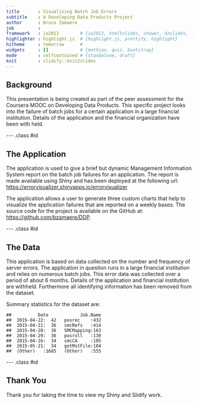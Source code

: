```yaml
---
title       : Visualizing Batch Job Errors
subtitle    : A Developing Data Products Project
author      : Bruce Zamaere
job         : 
framework   : io2012        # {io2012, html5slides, shower, dzslides, ...}
highlighter : highlight.js  # {highlight.js, prettify, highlight}
hitheme     : tomorrow      # 
widgets     : []            # {mathjax, quiz, bootstrap}
mode        : selfcontained # {standalone, draft}
knit        : slidify::knit2slides
---
```


## Background

This presentation is being created as part of the peer assessment for the Coursera MOOC on Developing Data Products. This specific project looks into the failure of batch jobs for a certain application in a large financial institution. Details of the application and the financial organization have been with held.


--- .class #id 

## The Application

The application is used to give a brief but dynamic Management Information System report on the batch job failures for an application. The report is made available using Shiny and has been deployed at the following url: https://errorvisualizer.shinyapps.io/errorvisualizer

The application allows a user to generate three custom charts that help to visualize the application failures that are reported on a weekly bases. The source code for the project is available on the GitHub at: https://github.com/bzamaere/DDP.


--- .class #id 

## The Data
This application is based on data collected on the number and frequency of server errors. The application in question runs in a large financial institution and relies on numerous batch jobs. This error data was collected over a period of about 6 months. Details of the application and financial institution are withheld. Furthermore all identifying information has been removed from the dataset.

Summary statistics for the dataset are:

```
##          Date            Job.Name  
##  2015-04-22:  42   posrec    :432  
##  2015-04-21:  36   smcRefs   :414  
##  2015-04-28:  36   SMCMapping:163  
##  2015-04-29:  36   posroll   :130  
##  2015-04-16:  34   smcCA     :105  
##  2015-05-21:  34   getMstFile:104  
##  (Other)   :1685   (Other)   :555
```

--- .class #id 

## Thank You

Thank you for taking the time to view my Shiny and Slidify work.

